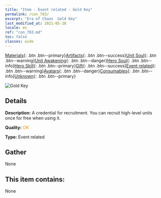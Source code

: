 ```yaml
---
title: "Item - Event related - Gold Key"
permalink: /con_783/
excerpt: "Era of Chaos  Gold Key"
last_modified_at: 2021-05-28
locale: en
ref: "con_783.md"
toc: false
classes: wide
---
```

 [Materials](/Items/){: .btn .btn--primary}[Artifacts](/Items/Artifacts/){: .btn .btn--success}[Unit Soul](/Items/UnitSoul/){: .btn .btn--warning}[Unit Awakening](/Items/UnitAwakening/){: .btn .btn--danger}[Hero Soul](/Items/HeroSoul/){: .btn .btn--info}[Hero Skill](/Items/HeroSkill/){: .btn .btn--primary}[Gift](/Items/Gift/){: .btn .btn--success}[Event related](/Items/Events/){: .btn .btn--warning}[Avatars](/Items/Avatars/){: .btn .btn--danger}[Consumables](/Items/Consumables/){: .btn .btn--info}[Unknown](/Items/Unknown/){: .btn .btn--primary}

 ![Gold Key](/images/t/i_tool_3041.png)

## Details
 **Description:** A credential for recruitment. You can recruit high-level units once for free when using it.

 **Quality:** <span style="color: #FF8C00">OK</span>

 **Type:** Event related

## Gather

  None

## This item contains:

  None

